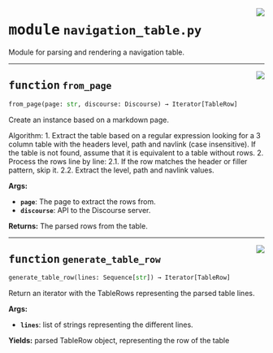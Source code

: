 <!-- markdownlint-disable -->

<a href="../src/gatekeeper/navigation_table.py#L0"><img align="right" style="float:right;" src="https://img.shields.io/badge/-source-cccccc?style=flat-square"></a>

# <kbd>module</kbd> `navigation_table.py`
Module for parsing and rendering a navigation table. 


---

<a href="../src/gatekeeper/navigation_table.py#L123"><img align="right" style="float:right;" src="https://img.shields.io/badge/-source-cccccc?style=flat-square"></a>

## <kbd>function</kbd> `from_page`

```python
from_page(page: str, discourse: Discourse) → Iterator[TableRow]
```

Create an instance based on a markdown page. 

Algorithm:  1.  Extract the table based on a regular expression looking for a 3 column table with  the headers level, path and navlink (case insensitive). If the table is not found,  assume that it is equivalent to a table without rows.  2.  Process the rows line by line:  2.1. If the row matches the header or filler pattern, skip it.  2.2. Extract the level, path and navlink values. 



**Args:**
 
 - <b>`page`</b>:  The page to extract the rows from. 
 - <b>`discourse`</b>:  API to the Discourse server. 



**Returns:**
 The parsed rows from the table. 


---

<a href="../src/gatekeeper/navigation_table.py#L153"><img align="right" style="float:right;" src="https://img.shields.io/badge/-source-cccccc?style=flat-square"></a>

## <kbd>function</kbd> `generate_table_row`

```python
generate_table_row(lines: Sequence[str]) → Iterator[TableRow]
```

Return an iterator with the TableRows representing the parsed table lines. 



**Args:**
 
 - <b>`lines`</b>:  list of strings representing the different lines. 



**Yields:**
 parsed TableRow object, representing the row of the table 


